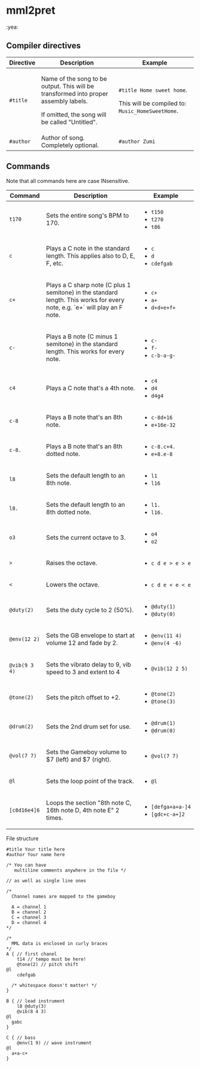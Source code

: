 # mml2pret

:yea:

## Compiler directives
<table>
   <thead>
      <tr>
         <th>Directive</th>
         <th>Description</th>
         <th>Example</th>
      </tr>
   </thead>
   <tbody>
      <tr>
         <td><code>#title</code></td>
         <td>
           <p>Name of the song to be output. This will be transformed into proper assembly labels.</p>
           <p>If omitted, the song will be called "Untitled".</p>
        </td>
        <td>
          <p><code>#title Home sweet home</code>.</p>
          <p>This will be compiled to: <code>Music_HomeSweetHome</code>.</p>
        </td>
      </tr>
      <tr>
         <td><code>#author</code></td>
         <td>Author of song. Completely optional.</td>
         <td><code>#author Zumi</code></td>
      </tr>
   </tbody>
</table>

## Commands
Note that all commands here are case INsensitive.
<table>
   <thead>
      <tr>
         <th>Command</th>
         <th>Description</th>
         <th>Example</th>
      </tr>
   </thead>
   <tbody>
      <tr>
        <td><code>t170</code></td>
         <td>
           <p>Sets the entire song's BPM to 170.</p>
        </td>
        <td>
          <ul>
            <li><code>t150</code></li>
            <li><code>t270</code></li>
            <li><code>t86</code></li>
          </ul>
        </td>
      </tr>
      <tr>
        <td><code>c</code></td>
         <td>
           <p>Plays a C note in the standard length. This applies also to D, E, F, etc.</p>
        </td>
        <td>
          <ul>
            <li><code>c</code></li>
            <li><code>d</code></li>
            <li><code>cdefgab</code></li>
          </ul>
        </td>
      </tr>
      <tr>
        <td><code>c+</code></td>
         <td>
           <p>Plays a C sharp note (C plus 1 semitone) in the standard length. This works for every note, e.g. `e+` will play an F note.</p>
        </td>
        <td>
          <ul>
            <li><code>c+</code></li>
            <li><code>a+</code></li>
            <li><code>d+d+e+f+</code></li>
          </ul>
        </td>
      </tr>
      <tr>
        <td><code>c-</code></td>
         <td>
           <p>Plays a B note (C minus 1 semitone) in the standard length. This works for every note.</p>
        </td>
        <td>
          <ul>
            <li><code>c-</code></li>
            <li><code>f-</code></li>
            <li><code>c-b-a-g-</code></li>
          </ul>
        </td>
      </tr>
      <tr>
        <td><code>c4</code></td>
         <td>
           <p>Plays a C note that's a 4th note.</p>
        </td>
        <td>
          <ul>
            <li><code>c4</code></li>
            <li><code>d4</code></li>
            <li><code>d4g4</code></li>
          </ul>
        </td>
      </tr>
      <tr>
        <td><code>c-8</code></td>
         <td>
           <p>Plays a B note that's an 8th note.</p>
        </td>
        <td>
          <ul>
            <li><code>c-8d+16</code></li>
            <li><code>e+16e-32</code></li>
          </ul>
        </td>
      </tr>
      <tr>
        <td><code>c-8.</code></td>
         <td>
           <p>Plays a B note that's an 8th dotted note.</p>
        </td>
        <td>
          <ul>
            <li><code>c-8.c+4.</code></li>
            <li><code>e+8.e-8</code></li>
          </ul>
        </td>
      </tr>
      <tr>
        <td><code>l8</code></td>
         <td>
           <p>Sets the default length to an 8th note.</p>
        </td>
        <td>
          <ul>
            <li><code>l1</code></li>
            <li><code>l16</code></li>
          </ul>
        </td>
      </tr>
      <tr>
        <td><code>l8.</code></td>
         <td>
           <p>Sets the default length to an 8th dotted note.</p>
        </td>
        <td>
          <ul>
            <li><code>l1.</code></li>
            <li><code>l16.</code></li>
          </ul>
        </td>
      </tr>
      <tr>
        <td><code>o3</code></td>
         <td>
           <p>Sets the current octave to 3.</p>
        </td>
        <td>
          <ul>
            <li><code>o4</code></li>
            <li><code>o2</code></li>
          </ul>
        </td>
      </tr>
      <tr>
        <td><code>&gt;</code></td>
         <td>
           <p>Raises the octave.</p>
        </td>
        <td>
          <ul>
            <li><code>c d e &gt; e &gt; e</code></li>
          </ul>
        </td>
      </tr>
      <tr>
        <td><code>&lt;</code></td>
         <td>
           <p>Lowers the octave.</p>
        </td>
        <td>
          <ul>
            <li><code>c d e &lt; e &lt; e</code></li>
          </ul>
        </td>
      </tr>
      <tr>
        <td><code>@duty(2)</code></td>
         <td>
           <p>Sets the duty cycle to 2 (50%).</p>
        </td>
        <td>
          <ul>
            <li><code>@duty(1)</code></li>
            <li><code>@duty(0)</code></li>
          </ul>
        </td>
      </tr>
      <tr>
        <td><code>@env(12 2)</code></td>
         <td>
           <p>Sets the GB envelope to start at volume 12 and fade by 2.</p>
        </td>
        <td>
          <ul>
            <li><code>@env(11 4)</code></li>
            <li><code>@env(4 -6)</code></li>
          </ul>
        </td>
      </tr>
      <tr>
        <td><code>@vib(9 3 4)</code></td>
         <td>
           <p>Sets the vibrato delay to 9, vib speed to 3 and extent to 4</p>
        </td>
        <td>
          <ul>
            <li><code>@vib(12 2 5)</code></li>
          </ul>
        </td>
      </tr>
      <tr>
        <td><code>@tone(2)</code></td>
         <td>
           <p>Sets the pitch offset to +2.</p>
        </td>
        <td>
          <ul>
            <li><code>@tone(2)</code></li>
            <li><code>@tone(3)</code></li>
          </ul>
        </td>
      </tr>
      <tr>
        <td><code>@drum(2)</code></td>
         <td>
           <p>Sets the 2nd drum set for use.</p>
        </td>
        <td>
          <ul>
            <li><code>@drum(1)</code></li>
            <li><code>@drum(0)</code></li>
          </ul>
        </td>
      </tr>
      <tr>
        <td><code>@vol(7 7)</code></td>
         <td>
           <p>Sets the Gameboy volume to $7 (left) and $7 (right).</p>
        </td>
        <td>
          <ul>
            <li><code>@vol(7 7)</code></li>
          </ul>
        </td>
      </tr>
      <tr>
        <td><code>@l</code></td>
         <td>
           <p>Sets the loop point of the track.</p>
        </td>
        <td>
          <ul>
            <li><code>@l</code></li>
          </ul>
        </td>
      </tr>
      <tr>
        <td><code>[c8d16e4]6</code></td>
         <td>
           <p>Loops the section "8th note C, 16th note D, 4th note E" 2 times.</p>
        </td>
        <td>
          <ul>
            <li><code>[defga+a+a-]4</code></li>
            <li><code>[gdc+c-a+]2</code></li>
          </ul>
        </td>
      </tr>
   </tbody>
</table>

File structure
```mml
#title Your title here
#author Your name here

/* You can have
   multiline comments anywhere in the file */

// as well as single line ones

/*
  Channel names are mapped to the gameboy
  
  A = channel 1
  B = channel 2
  C = channel 3
  D = channel 4
*/

/*
  MML data is enclosed in curly braces
*/
A { // first chanel
	t14 // tempo must be here!
	@tone(2) // pitch shift
@l
	cdefgab
  
  /* whitespace doesn't matter! */
}

B { // lead instrument
	l8 @duty(3)
	@vib(8 4 3)
@l
  gabc
}

C { // bass
	@env(1 9) // wave instrument
@l
  a+a-c+
}
```
